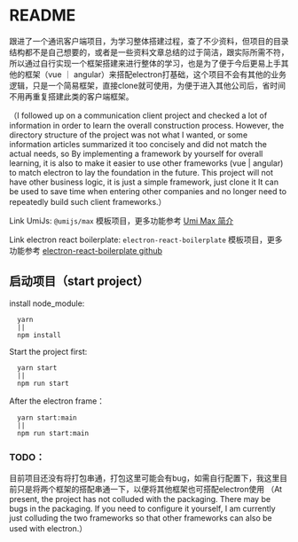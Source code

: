 # README

  跟进了一个通讯客户端项目，为学习整体搭建过程，查了不少资料，但项目的目录结构都不是自己想要的，或者是一些资料文章总结的过于简洁，跟实际所需不符，所以通过自行实现一个框架搭建来进行整体的学习，也是为了便于今后更易上手其他的框架（vue ｜ angular）来搭配electron打基础，这个项目不会有其他的业务逻辑，只是一个简易框架，直接clone就可使用，为便于进入其他公司后，省时间不用再重复搭建此类的客户端框架。
   
  （I followed up on a communication client project and checked a lot of information in order to learn the overall construction process. However, the directory structure of the project was not what I wanted, or some information articles summarized it too concisely and did not match the actual needs, so By implementing a framework by yourself for overall learning, it is also to make it easier to use other frameworks (vue | angular) to match electron to lay the foundation in the future. This project will not have other business logic, it is just a simple framework, just clone it It can be used to save time when entering other companies and no longer need to repeatedly build such client frameworks.）

Link UmiJs:
`@umijs/max` 模板项目，更多功能参考 [Umi Max 简介](https://umijs.org/docs/max/introduce)

Link electron react boilerplate:
`electron-react-boilerplate` 模板项目，更多功能参考 [electron-react-boilerplate github](https://github.com/electron-react-boilerplate/electron-react-boilerplate)


## 启动项目（start project）

install node_module:
  ```
    yarn
    ||
    npm install
  ```

Start the project first:
  ```
    yarn start
    ||
    npm run start
  ```

After the electron frame：
  ```
    yarn start:main
    ||
    npm run start:main
  ```

### TODO：
  目前项目还没有将打包串通，打包这里可能会有bug，如需自行配置下，我这里目前只是将两个框架的搭配串通一下，以便将其他框架也可搭配electron使用
  （At present, the project has not colluded with the packaging. There may be bugs in the packaging. If you need to configure it yourself, I am currently just colluding the two frameworks so that other frameworks can also be used with electron.）  




